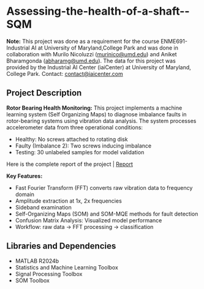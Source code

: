 # Assessing-the-health-of-a-shaft--SQM
**Note:** This project was done as a requirement for the course ENME691- Industrial AI at University of Maryland,College Park and was done in collaboration with Murilo Nicoluzzi (murinico@umd.edu) and Aniket Bharamgonda (abharamg@umd.edu). The data for this project was provided by the Industrial AI Center (iaiCenter) at University of Maryland, College Park. Contact: contact@iaicenter.com

## Project Description
**Rotor Bearing Health Monitoring:** This project implements a machine learning system (Self Organizing Maps) to diagnose imbalance faults in rotor-bearing systems using vibration data analysis. The system processes accelerometer data from three operational conditions:

* Healthy: No screws attached to rotating disk
* Faulty (Imbalance 2): Two screws inducing imbalance
* Testing: 30 unlabeled samples for model validation

Here is the complete report of the project | [Report](https://github.com/user-attachments/files/18746259/Assignment.4.-.final.pdf)

**Key Features:** 

* Fast Fourier Transform (FFT) converts raw vibration data to frequency domain
* Amplitude extraction at 1x, 2x frequencies
* Sideband examination
* Self-Organizing Maps (SOM) and SOM-MQE methods for fault detection
* Confusion Matrix Analysis: Visualized model performance
* Workflow: raw data → FFT processing → classification

## Libraries and Dependencies

* MATLAB R2024b
* Statistics and Machine Learning Toolbox
* Signal Processing Toolbox
* SOM Toolbox
